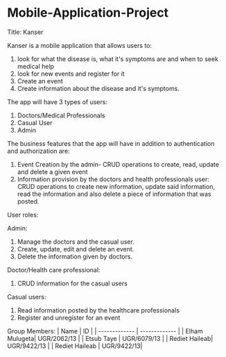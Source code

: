 # Mobile-Application-Project

Title: Kanser

Kanser is a mobile application that allows users to:
1. look for what the disease is, what it's symptoms are and when to seek medical help
2. look for new events and register for it
3. Create an event
4. Create information about the disease and it's symptoms.

The app will have 3 types of users:
1. Doctors/Medical Professionals
2. Casual User
3. Admin

The business features that the app will have in addition to authentication and authorization are:
1. Event Creation by the admin- CRUD operations to create, read, update and delete a given event
2. Information provision by the doctors and health professionals user: CRUD operations to create new information, update said information, read the information and also delete a piece of information that was posted. 


User roles:

Admin:
1. Manage the doctors and the casual user.
2. Create, update, edit and delete an event.
3. Delete the information given by doctors.

Doctor/Health care professional:
1. CRUD information for the casual users

Casual users:
1. Read information posted by the healthcare professionals
2. Register and unregister for an event

Group Members:
| Name          | ID            |
| ------------- | ------------- |
| Elham Mulugeta| UGR/2062/13   |
| Etsub Taye    | UGR/6079/13   |
| Rediet Haileab| UGR/9422/13   |
| Rediet Haileab       | UGR/9422/13|
